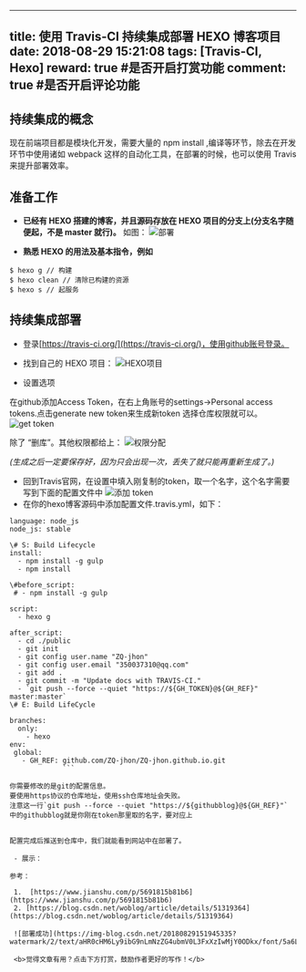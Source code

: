 
---
title: 使用 Travis-CI 持续集成部署 HEXO 博客项目
date: 2018-08-29 15:21:08
tags: [Travis-CI, Hexo]
reward: true #是否开启打赏功能
comment: true #是否开启评论功能
---

## 持续集成的概念 ##
现在前端项目都是模块化开发，需要大量的 npm install ,编译等环节，除去在开发环节中使用诸如 webpack 这样的自动化工具，在部署的时候，也可以使用 Travis 来提升部署效率。

## 准备工作 ##

 - **已经有 HEXO 搭建的博客，并且源码存放在 HEXO 项目的分支上(分支名字随便起，不是 master 就行)。**
 如图：
   ![部署](https://img-blog.csdn.net/20180829150457739?watermark/2/text/aHR0cHM6Ly9ibG9nLmNzZG4ubmV0L3FxXzIwMjY0ODkx/font/5a6L5L2T/fontsize/400/fill/I0JBQkFCMA==/dissolve/70)
   
 - **熟悉 HEXO 的用法及基本指令，例如**

```
$ hexo g // 构建
$ hexo clean // 清除已构建的资源
$ hexo s // 起服务
```
## 持续集成部署 ##

 - 登录[https://travis-ci.org/](https://travis-ci.org/)，使用github账号登录。
   
 - 找到自己的 HEXO 项目：
   ![HEXO项目](https://img-blog.csdn.net/20180829150920443?watermark/2/text/aHR0cHM6Ly9ibG9nLmNzZG4ubmV0L3FxXzIwMjY0ODkx/font/5a6L5L2T/fontsize/400/fill/I0JBQkFCMA==/dissolve/70)
 - 设置选项

在github添加Access Token，在右上角账号的settings->Personal access tokens.点击generate new token来生成新token
选择仓库权限就可以。
![get token](https://img-blog.csdn.net/20180829151058290?watermark/2/text/aHR0cHM6Ly9ibG9nLmNzZG4ubmV0L3FxXzIwMjY0ODkx/font/5a6L5L2T/fontsize/400/fill/I0JBQkFCMA==/dissolve/70)

除了 “删库”。其他权限都给上：
![权限分配](https://img-blog.csdn.net/20180829151158858?watermark/2/text/aHR0cHM6Ly9ibG9nLmNzZG4ubmV0L3FxXzIwMjY0ODkx/font/5a6L5L2T/fontsize/400/fill/I0JBQkFCMA==/dissolve/70)

*(生成之后一定要保存好，因为只会出现一次，丢失了就只能再重新生成了。)*

 - 回到Travis官网，在设置中填入刚复制的token，取一个名字，这个名字需要写到下面的配置文件中
![添加 token](https://img-blog.csdn.net/20180829151351186?watermark/2/text/aHR0cHM6Ly9ibG9nLmNzZG4ubmV0L3FxXzIwMjY0ODkx/font/5a6L5L2T/fontsize/400/fill/I0JBQkFCMA==/dissolve/70)
 - 在你的hexo博客源码中添加配置文件.travis.yml，如下：
 

```
language: node_js
node_js: stable

\# S: Build Lifecycle
install:
  - npm install -g gulp
  - npm install

\#before_script:
 # - npm install -g gulp

script:
  - hexo g

after_script:
  - cd ./public
  - git init
  - git config user.name "ZQ-jhon"
  - git config user.email "350037310@qq.com"
  - git add .
  - git commit -m "Update docs with TRAVIS-CI."
  - `git push --force --quiet "https://${GH_TOKEN}@${GH_REF}" master:master`
\# E: Build LifeCycle

branches:
  only:
    - hexo
env:
 global:
   - GH_REF: github.com/ZQ-jhon/ZQ-jhon.github.io.git
             ```

你需要修改的是git的配置信息。
要使用https协议的仓库地址，使用ssh仓库地址会失败。
注意这一行`git push --force --quiet "https://${githubblog}@${GH_REF}"` 中的githubblog就是你刚在token那里取的名字，要对应上


配置完成后推送到仓库中，我们就能看到网站中在部署了。

 - 展示：

参考：

 1.  [https://www.jianshu.com/p/5691815b81b6](https://www.jianshu.com/p/5691815b81b6)
 2. [https://blog.csdn.net/woblog/article/details/51319364](https://blog.csdn.net/woblog/article/details/51319364)
          
 ![部署成功](https://img-blog.csdn.net/20180829151945335?watermark/2/text/aHR0cHM6Ly9ibG9nLmNzZG4ubmV0L3FxXzIwMjY0ODkx/font/5a6L5L2T/fontsize/400/fill/I0JBQkFCMA==/dissolve/70)

 <b>觉得文章有用？点击下方打赏，鼓励作者更好的写作！</b>
